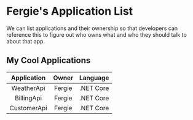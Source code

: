 # Fergie's Application List

We can list applications and their ownership so that developers can reference this to figure
out who owns what and who they should talk to about that app.

## My Cool Applications
| Application | Owner | Language |
|     :-:     |  :-:  |    :-:   |
|WeatherApi   | Fergie| .NET Core|
|BillingApi   | Fergie| .NET Core|
|CustomerApi  | Fergie| .NET Core|